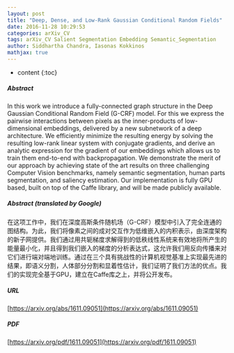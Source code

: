 ```yaml
---
layout: post
title: "Deep, Dense, and Low-Rank Gaussian Conditional Random Fields"
date: 2016-11-28 10:29:53
categories: arXiv_CV
tags: arXiv_CV Salient Segmentation Embedding Semantic_Segmentation
author: Siddhartha Chandra, Iasonas Kokkinos
mathjax: true
---
```


* content
{:toc}

##### Abstract
In this work we introduce a fully-connected graph structure in the Deep Gaussian Conditional Random Field (G-CRF) model. For this we express the pairwise interactions between pixels as the inner-products of low-dimensional embeddings, delivered by a new subnetwork of a deep architecture. We efficiently minimize the resulting energy by solving the resulting low-rank linear system with conjugate gradients, and derive an analytic expression for the gradient of our embeddings which allows us to train them end-to-end with backpropagation. We demonstrate the merit of our approach by achieving state of the art results on three challenging Computer Vision benchmarks, namely semantic segmentation, human parts segmentation, and saliency estimation. Our implementation is fully GPU based, built on top of the Caffe library, and will be made publicly available.

##### Abstract (translated by Google)
在这项工作中，我们在深度高斯条件随机场（G-CRF）模型中引入了完全连通的图结构。为此，我们将像素之间的成对交互作为低维嵌入的内积表示，由深度架构的新子网提供。我们通过用共轭梯度求解得到的低秩线性系统来有效地将所产生的能量最小化，并且得到我们嵌入的梯度的分析表达式，这允许我们用反向传播来对它们进行端对端地训练。通过在三个具有挑战性的计算机视觉基准上实现最先进的结果，即语义分割，人体部分分割和显着性估计，我们证明了我们方法的优点。我们的实现完全基于GPU，建立在Caffe库之上，并将公开发布。

##### URL
[https://arxiv.org/abs/1611.09051](https://arxiv.org/abs/1611.09051)

##### PDF
[https://arxiv.org/pdf/1611.09051](https://arxiv.org/pdf/1611.09051)

